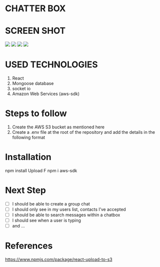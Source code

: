 # CHATTER BOX
# SCREEN SHOT

<img src="https://ga-chatterbox.s3.ca-central-1.amazonaws.com/login.png">

<img src="https://ga-chatterbox.s3.ca-central-1.amazonaws.com/signup.png">

<img src="https://ga-chatterbox.s3.ca-central-1.amazonaws.com/profileUpdate.png">

<img src="https://ga-chatterbox.s3.ca-central-1.amazonaws.com/Screen+Shot+2022-12-09+at+2.07.40+AM.png">

# USED TECHNOLOGIES
1. React
2. Mongoose database
3. socket io 
4. Amazon Web Services (aws-sdk)

# Steps to follow

1. Create the AWS S3 bucket as mentioned here
2. Create a .env file at the root of the repository and add the details in the following format

# Installation
npm install
Upload F
npm i aws-sdk


# Next Step
- [ ] I should be able to create a group chat
- [ ] I should only see in my users list, contacts I’ve accepted
- [ ] I should be able to search messages within a chatbox
- [ ] I should see when a user is typing
- [ ] and ...

# References
https://www.npmjs.com/package/react-upload-to-s3
